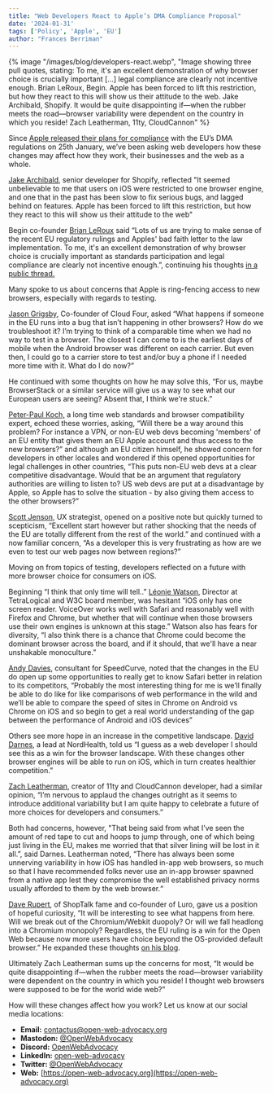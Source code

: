 ```yaml
---
title: "Web Developers React to Apple’s DMA Compliance Proposal"
date: '2024-01-31'
tags: ['Policy', 'Apple', 'EU']
author: "Frances Berriman"
---
```


{% image
  "/images/blog/developers-react.webp",
  "Image showing three pull quotes, stating: To me, it's an excellent demonstration of why browser choice is crucially important [...] legal compliance are clearly not incentive enough. Brian LeRoux, Begin. Apple has been forced to lift this restriction, but how they react to this will show us their attitude to the web. Jake Archibald, Shopify. It would be quite disappointing if—when the rubber meets the road—browser variability were dependent on the country in which you reside! Zach Leatherman, 11ty, CloudCannon"
%}

Since [Apple released their plans for compliance](https://open-web-advocacy.org/blog/apple-dma-changes/) with the EU’s DMA regulations on 25th January, we’ve been asking web developers how these changes may affect how they work, their businesses and the web as a whole.

[Jake Archibald](https://jakearchibald.com/), senior developer for Shopify, reflected "It seemed unbelievable to me that users on iOS were restricted to one browser engine, and one that in the past has been slow to fix serious bugs, and lagged behind on features. Apple has been forced to lift this restriction, but how they react to this will show us their attitude to the web"

Begin co-founder [Brian LeRoux](https://brian.io//) said “Lots of us are trying to make sense of the recent EU regulatory rulings and Apples' bad faith letter to the law implementation. To me, it's an excellent demonstration of why browser choice is crucially important as standards participation and legal compliance are clearly not incentive enough.”, continuing his thoughts [in a public thread.](https://indieweb.social/@brianleroux/111828910555229207)

Many spoke to us about concerns that Apple is ring-fencing access to new browsers, especially with regards to testing.

[Jason Grigsby](https://cloudfour.com/is/jason-grigsby/), Co-founder of Cloud Four, asked “What happens if someone in the EU runs into a bug that isn’t happening in other browsers? How do we troubleshoot it? I’m trying to think of a comparable time when we had no way to test in a browser. The closest I can come to is the earliest days of mobile when the Android browser was different on each carrier. But even then, I could go to a carrier store to test and/or buy a phone if I needed more time with it. What do I do now?”

He continued with some thoughts on how he may solve this, “For us, maybe BrowserStack or a similar service will give us a way to see what our European users are seeing? Absent that, I think we're stuck.”

[Peter-Paul Koch,](https://www.quirksmode.org/about/) a long time web standards and browser compatibility expert, echoed these worries, asking, “Will there be a way around this problem? For instance a VPN, or non-EU web devs becoming 'members' of an EU entity that gives them an EU Apple account and thus access to the new browsers?” and although an EU citizen himself, he showed concern for developers in other locales and wondered if this opened opportunities for legal challenges in other countries, “This puts non-EU web devs at a clear competitive disadvantage. Would that be an argument that regulatory authorities are willing to listen to? US web devs are put at a disadvantage by Apple, so Apple has to solve the situation - by also giving them access to the other browsers?”

[Scott Jenson](https://jenson.org/about-scott/), UX strategist, opened on a positive note but quickly turned to scepticism, “Excellent start however but rather shocking that the needs of the EU are totally different from the rest of the world.” and continued with a now familiar concern, “As a developer this is very frustrating as how are we even to test our web pages now between regions?”

Moving on from topics of testing, developers reflected on a future with more browser choice for consumers on iOS.

Beginning “I think that only time will tell..” [Léonie Watson](https://tink.uk/about-leonie/), Director at TetraLogical and W3C board member, was hesitant “iOS only has one screen reader. VoiceOver works well with Safari and reasonably well with Firefox and Chrome, but whether that will continue when those browsers use their own engines is unknown at this stage.” Watson also has fears for diversity, “I also think there is a chance that Chrome could become the dominant browser across the board, and if it should, that we'll have a near unshakable monoculture.”

[Andy Davies](https://andydavies.me/about/), consultant for SpeedCurve, noted that the changes in the EU do open up some opportunities to really get to know Safari better in relation to its competitors, “Probably the most interesting thing for me is we’ll finally be able to do like for like comparisons of web performance in the wild and we’ll be able to compare the speed of sites in Chrome on Android vs Chrome on iOS and so begin to get a real world understanding of the gap between the performance of Android and iOS devices”

Others see more hope in an increase in the competitive landscape. [David Darnes](https://darn.es/), a lead at NordHealth, told us “I guess as a web developer I should see this as a win for the browser landscape. With these changes other browser engines will be able to run on iOS, which in turn creates healthier competition.”

[Zach Leatherman](https://www.zachleat.com/), creator of 11ty and CloudCannon developer, had a similar opinion, “I’m nervous to applaud the changes outright as it seems to introduce additional variability but I am quite happy to celebrate a future of more choices for developers and consumers.”

Both had concerns, however, "That being said from what I’ve seen the amount of red tape to cut and hoops to jump through, one of which being just living in the EU, makes me worried that that silver lining will be lost in it all.”, said Darnes. Leatherman noted, “There has always been some unnerving variability in how iOS has handled in-app web browsers, so much so that I have recommended folks never use an in-app browser spawned from a native app lest they compromise the well established privacy norms usually afforded to them by the web browser.“

[Dave Rupert](https://daverupert.com/), of ShopTalk fame and co-founder of Luro, gave us a position of hopeful curiosity, “It will be interesting to see what happens from here. Will we break out of the Chromium/Webkit duopoly? Or will we fall headlong into a Chromium monopoly? Regardless, the EU ruling is a win for the Open Web because now more users have choice beyond the OS-provided default browser.”
He expanded these thoughts [on his blog](https://daverupert.com/2024/01/browser-choice/).

Ultimately Zach Leatherman sums up the concerns for most, “It would be quite disappointing if—when the rubber meets the road—browser variability were dependent on the country in which you reside!  I thought web browsers were supposed to be for the world wide web?”

How will these changes affect how you work? Let us know at our social media locations:


- **Email:**        [contactus@open-web-advocacy.org](mailto:contactus@open-web-advocacy.org)
- **Mastodon:**      [@OpenWebAdvocacy](https://mastodon.social/@owa)
- **Discord:**      [OpenWebAdvocacy](https://discord.gg/x53hkqrRKx)
- **LinkedIn:**     [open-web-advocacy](https://www.linkedin.com/company/open-web-advocacy/)
- **Twitter:**      [@OpenWebAdvocacy](https://twitter.com/OpenWebAdvocacy)
- **Web:**         [https://open-web-advocacy.org](https://open-web-advocacy.org)
